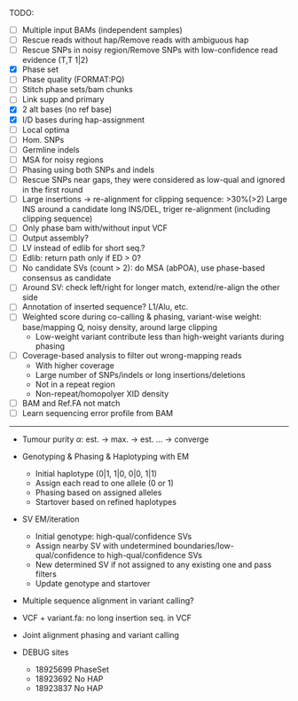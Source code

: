 TODO:
- [ ] Multiple input BAMs (independent samples)
- [ ] Rescue reads without hap/Remove reads with ambiguous hap
- [ ] Rescue SNPs in noisy region/Remove SNPs with low-confidence read evidence (T,T 1|2)
- [x] Phase set
- [ ] Phase quality (FORMAT:PQ)
- [ ] Stitch phase sets/bam chunks
- [ ] Link supp and primary
- [x] 2 alt bases (no ref base)
- [x] I/D bases during hap-assignment
- [ ] Local optima
- [ ] Hom. SNPs
- [ ] Germline indels
- [ ] MSA for noisy regions
- [ ] Phasing using both SNPs and indels
- [ ] Rescue SNPs near gaps, they were considered as low-qual and ignored in the first round
- [ ] Large insertions -> re-alignment for clipping sequence: >30%(>2) Large INS around a candidate long INS/DEL, triger re-alignment (including clipping sequence)
- [ ] Only phase bam with/without input VCF
- [ ] Output assembly?
- [ ] LV instead of edlib for short seq.?
- [ ] Edlib: return path only if ED > 0?
- [ ] No candidate SVs (count > 2): do MSA (abPOA), use phase-based consensus as candidate
- [ ] Around SV: check left/right for longer match, extend/re-align the other side
- [ ] Annotation of inserted sequence? L1/Alu, etc.
- [ ] Weighted score during co-calling & phasing, variant-wise weight: base/mapping Q, noisy density, around large clipping
  - Low-weight variant contribute less than high-weight variants during phasing
- [ ] Coverage-based analysis to filter out wrong-mapping reads
  - With higher coverage
  - Large number of SNPs/indels or long insertions/deletions
  - Not in a repeat region
  - Non-repeat/homopolyer XID density
- [ ] BAM and Ref.FA not match
- [ ] Learn sequencing error profile from BAM
---

* Tumour purity $\alpha$: est. -> max. -> est. ... -> converge
* Genotyping & Phasing & Haplotyping with EM
  * Initial haplotype (0|1, 1|0, 0|0, 1|1)
  * Assign each read to one allele (0 or 1)
  * Phasing based on assigned alleles
  * Startover based on refined haplotypes

* SV EM/iteration
  * Initial genotype: high-qual/confidence SVs
  * Assign nearby SV with undetermined boundaries/low-qual/confidence to high-qual/confidence SVs
  * New determined SV if not assigned to any existing one and pass filters
  * Update genotype and startover

* Multiple sequence alignment in variant calling?

* VCF + variant.fa: no long insertion seq. in VCF

* Joint alignment phasing and variant calling



* DEBUG sites
  * 18925699 PhaseSet
  * 18923692 No HAP
  * 18923837 No HAP